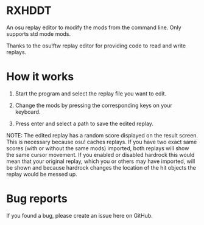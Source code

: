# RXHDDT
An osu replay editor to modify the mods from the command line. Only supports std mode mods.

Thanks to the osu!ftw replay editor for providing code to read and write replays.

# How it works

1. Start the program and select the replay file you want to edit.

2. Change the mods by pressing the corresponding keys on your keyboard.

3. Press enter and select a path to save the edited replay.

NOTE: The edited replay has a random score displayed on the result screen. This is necessary because osu! caches replays.
If you have two exact same scores (with or without the same mods) imported, both replays will show the same cursor movement.
If you enabled or disabled hardrock this would mean that your original replay, which you or others may have imported,
will be shown and because hardrock changes the location of the hit objects the replay would be messed up.

# Bug reports

If you found a bug, please create an issue here on GitHub.
